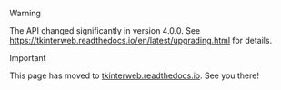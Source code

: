 > [!WARNING]
> The API changed significantly in version 4.0.0. See https://tkinterweb.readthedocs.io/en/latest/upgrading.html for details.

> [!IMPORTANT]
> This page has moved to [tkinterweb.readthedocs.io](https://tkinterweb.readthedocs.io/en/latest/api/htmlframe.html#tkinterweb.HtmlLabel). See you there!
